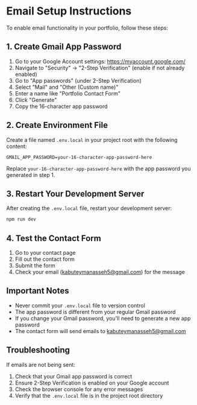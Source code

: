 # Email Setup Instructions

To enable email functionality in your portfolio, follow these steps:

## 1. Create Gmail App Password

1. Go to your Google Account settings: https://myaccount.google.com/
2. Navigate to "Security" → "2-Step Verification" (enable if not already enabled)
3. Go to "App passwords" (under 2-Step Verification)
4. Select "Mail" and "Other (Custom name)"
5. Enter a name like "Portfolio Contact Form"
6. Click "Generate"
7. Copy the 16-character app password

## 2. Create Environment File

Create a file named `.env.local` in your project root with the following content:

```
GMAIL_APP_PASSWORD=your-16-character-app-password-here
```

Replace `your-16-character-app-password-here` with the app password you generated in step 1.

## 3. Restart Your Development Server

After creating the `.env.local` file, restart your development server:

```bash
npm run dev
```

## 4. Test the Contact Form

1. Go to your contact page
2. Fill out the contact form
3. Submit the form
4. Check your email (kabuteymanasseh5@gmail.com) for the message

## Important Notes

- Never commit your `.env.local` file to version control
- The app password is different from your regular Gmail password
- If you change your Gmail password, you'll need to generate a new app password
- The contact form will send emails to kabuteymanasseh5@gmail.com

## Troubleshooting

If emails are not being sent:

1. Check that your Gmail app password is correct
2. Ensure 2-Step Verification is enabled on your Google account
3. Check the browser console for any error messages
4. Verify that the `.env.local` file is in the project root directory
